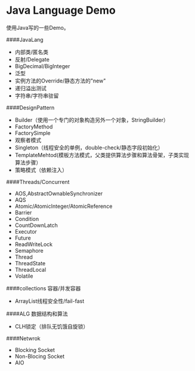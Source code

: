 Java Language Demo
===============
使用Java写的一些Demo。

####JavaLang
* 内部类/匿名类
* 反射/Delegate
* BigDecimal/BigInteger
* 泛型
* 实例方法的Override/静态方法的"new"
* 递归溢出测试
* 字符串/字符串驻留

####DesignPattern
* Builder（使用一个专门的对象构造另外一个对象，StringBuilder）
* FactoryMethod
* FactorySimple
* 观察者模式
* Singleton（线程安全的单例，double-check/静态字段初始化）
* TemplateMehtod(模板方法模式，父类提供算法步骤和算法骨架，子类实现算法步骤）
* 策略模式（依赖注入）

####Threads/Concurrent
* AOS,AbstractOwnableSynchronizer
* AQS
* Atomic/AtomicInteger/AtomicReference
* Barrier
* Condition
* CountDownLatch
* Executor
* Future
* ReadWriteLock
* Semaphore
* Thread
* ThreadState
* ThreadLocal
* Volatile

####collections 容器/并发容器
* ArrayList线程安全性/fail-fast

####ALG 数据结构和算法
* CLH锁定（排队无饥饿自旋锁）

####Netwrok
* Blocking Socket
* Non-Blocing Socket
* AIO

